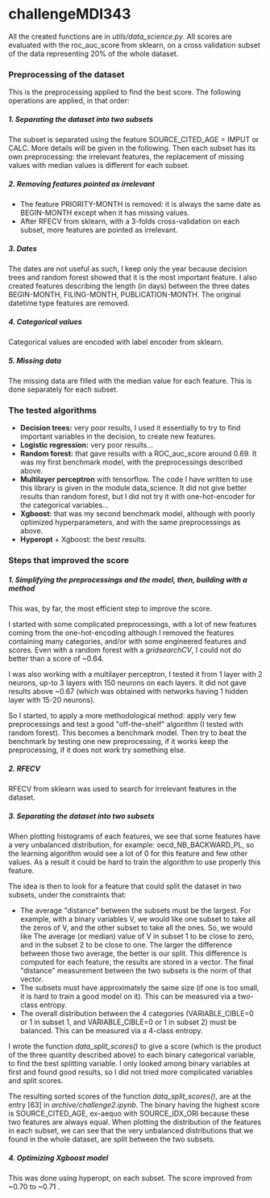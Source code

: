 # challengeMDI343
All the created functions are in *utils/data_science.py*. All scores are evaluated with the roc_auc_score from sklearn, on a cross validation subset of the data representing 20% of the whole dataset.

### Preprocessing of the dataset
This is the preprocessing applied to find the best score. The following operations are applied, in that order:

##### 1. Separating the dataset into two subsets

The subset is separated using the feature SOURCE_CITED_AGE = IMPUT or CALC. More details will be given in the following.
Then each subset has its own preprocessing: the irrelevant features, the replacement of missing values with median values is different for each subset.


##### 2. Removing features pointed as irrelevant
- The feature PRIORITY-MONTH is removed: it is always the same date as BEGIN-MONTH except when it has missing values.
- After RFECV from sklearn, with a 3-folds cross-validation on each subset, more features are pointed as irrelevant.

##### 3. Dates
The dates are not useful as such, I keep only the year because decision trees and random forest showed that it is the most important feature.
I also created features describing the length (in days) between the three dates BEGIN-MONTH, FILING-MONTH, PUBLICATION-MONTH.
The original datetime type features are removed.

##### 4. Categorical values
Categorical values are encoded with label encoder from sklearn.

##### 5. Missing data
The missing data are filled with the median value for each feature. This is done separately for each subset.


### The tested algorithms

- **Decision trees:** very poor results, I used it essentially to try to find important variables in the decision, to create new features.
- **Logistic regression:** very poor results...
- **Random forest:** that gave results with a ROC_auc_score around 0.69. It was my first benchmark model, with the preprocessings described above.
- **Multilayer perceptron** with tensorflow. The code I have written to use this library is given in the module data_science. It did not give better results than random forest,
but I did not try it with one-hot-encoder for the categorical variables...
- **Xgboost:** that was my second benchmark model, although with poorly optimized hyperparameters, and with the same preprocessings as above.
- **Hyperopt** + Xgboost: the best results.


### Steps that improved the score

##### 1. Simplifying the preprocessings and the model, then, building with a method

This was, by far, the most efficient step to improve the score.

I started with some complicated preprocessings, with a lot of new features coming from the one-hot-encoding although I removed the features
containing many categories, and/or with some engineered features and scores. Even with a random forest with a *gridsearchCV*, I could not do better than
a score of ~0.64.

I was also working with a multilayer perceptron, I tested it from 1 layer with 2 neurons, up-to 3 layers with 150 neurons on each layers. It did not gave results above
~0.67 (which was obtained with networks having 1 hidden layer with 15-20 neurons).

So I started, to apply a more methodological method: apply very few preprocessings and test a good "off-the-shelf" algorithm (I tested with random forest).
This becomes a benchmark model. Then try to beat the benchmark by testing one new preprocessing, if it works keep the preprocessing, if it does not
work try something else. 


##### 2. RFECV

RFECV from sklearn was used to search for irrelevant features in the dataset.

##### 3. Separating the dataset into two subsets

When plotting histograms of each features, we see that some features have a very unbalanced distribution, for example: oecd_NB_BACKWARD_PL,
so the learning algorithm would see a lot of 0 for this feature and few other values. As a result it could be hard to train the algorithm to
use properly this feature.

The idea is then to look for a feature that could split the dataset in two subsets, under the constraints that:
- The average "distance" between the subsets must be the largest. For example, with a binary variables V, we would like one subset to take all the zeros of V,
and the other subset to take all the ones. So, we would like The average (or median) value of V in subset 1 to be close to zero, and in the subset 2 to be close
to one. The larger the difference between those two average, the better is our split. This difference is computed for each feature, the results are stored in a vector.
The final "distance" measurement between the two subsets is the norm of that vector.
- The subsets must have approximately the same size (if one is too small, it is hard to train a good model on it). This can be measured via a two-class
entropy.
- The overall distribution between the 4 categories (VARIABLE_CIBLE=0 or 1 in subset 1, and  VARIABLE_CIBLE=0 or 1 in subset 2) must be balanced.
This can be measured via a 4-class entropy.

I wrote the function *data_split_scores()* to give a score (which is the product of the three quantity described above) to each binary categorical variable,
to find the best splitting variable. I only looked among binary variables at first and found good results, so I did not tried more complicated variables and split
scores.

The resulting sorted scores of the function *data_split_scores()*, are at the entry [63] in *archive/challenge2.ipynb*.
The binary having the highest score is SOURCE_CITED_AGE, ex-aequo with SOURCE_IDX_ORI because these two features are always equal.
When plotting the distribution of the features in each subset, we can see that the very unbalanced
distributions that we found in the whole dataset, are split between the two subsets.

##### 4. Optimizing Xgboost model

This was done using hyperopt, on each subset. The score improved from ~0.70 to ~0.71 .

